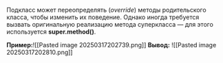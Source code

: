 
Подкласс может переопределять (*override*) методы родительского класса, чтобы изменить их поведение. Однако иногда требуется вызвать оригинальную реализацию метода суперкласса — для этого используется **super.method()**.

**Пример:**![[Pasted image 20250317202739.png]]
**Вывод:**
![[Pasted image 20250317202810.png]]
